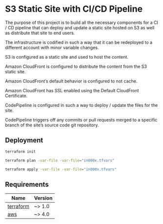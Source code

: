 # S3 Static Site with CI/CD Pipeline

The purpose of this project is to build all the necessary components for a CI / CD pipeline that can deploy and update a static site hosted on S3 as well as distribute
that site to end users.

The infrastructure is codified in such a way that it can be redeployed to a different account with minor variable changes.

S3 is configured as a static site and used to host the content.

Amazon CloudFront is configured to distribute the content from the S3 static site.

Amazon CloudFront’s default behavior is configured to not cache.

Amazon CloudFront has SSL enabled using the Default CloudFront Certificate.

CodePipeline is configured in such a way to deploy / update the files for the site.

CodePipeline triggers off any commits or pull requests merged to a specific branch of the site’s source code git repository.

## Deployment

```bash
terraform init
```

```bash
terraform plan -var-file -var-file="in000x.tfvars"
```

```bash
terraform apply -var-file -var-file="in000x.tfvars"
```
## Requirements

| Name | Version |
|------|---------|
| <a name="requirement_terraform"></a> [terraform](#requirement\_terraform) | ~> 1.0 |
| <a name="requirement_aws"></a> [aws](#requirement\_aws) | ~> 4.0 |
